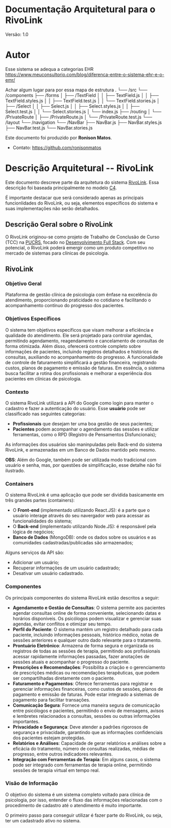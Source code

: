 # Documentação Arquitetural para o RivoLink

Versão: 1.0

# Autor

Esse sistema se adequa a categorias EHR
https://www.meuconsultorio.com/blog/diferenca-entre-o-sistema-ehr-e-o-emr/

Achar algum lugar para por essa mapa de estrutura
.
└── /src
    └── /components
        ├── /forms
        │   ├── /TextField
        │   │   ├── TextField.js
        │   │   ├── TextField.styles.js
        │   │   ├── TextField.test.js
        │   │   └── TextField.stories.js
        │   ├── /Select
        │   │   ├── Select.js
        │   │   ├── Select.styles.js
        │   │   ├── Select.test.js
        │   │   └── Select.stories.js
        │   └── index.js
        ├── /routing
        │   └── /PrivateRoute
        │       ├── /PrivateRoute.js
        │       └── /PrivateRoute.test.js
        └── /layout
            └── /navigation
                └── /NavBar
                    ├── NavBar.js
                    ├── NavBar.styles.js
                    ├── NavBar.test.js
                    └── NavBar.stories.js


Este documento foi produzido por **Ronison Matos**.

- Contato: https://github.com/ronisonmatos

# Descrição Arquitetural -- RivoLink

Este documento descreve parte da arquitetura do sistema [RivoLink](https://github.com/ronisonmatos/rivolink). Essa descrição foi baseada principalmente no modelo [C4](https://c4model.com/).

É importante destacar que será considerado apenas as principais funcionlidades do RivoLink, ou seja, elementos específicos do sistema e suas implementações não serão detalhados.

## Descrição Geral sobre o RivoLink

O RivoLink originou-se como projeto de Trabalho de Conclusão de Curso (TCC) na [PUCRS](https://online.pucrs.br/), focado no [Desenvolvimento Full Stack](https://online.pucrs.br/pos-graduacao/desenvolvimento-full-stack). Com seu potencial, 
o RivoLink poderá emergir como um produto competitivo no mercado de sistemas para clínicas de psicologia.

## RivoLink

### Objetivo Geral

Plataforma de gestão clínica de psicologia com ênfase na excelência do atendimento, proporcionando praticidade no cotidiano e facilitando o acompanhamento contínuo do progresso dos pacientes.

### Objetivos Específicos

O sistema tem objetivos específicos que visam melhorar a eficiência e qualidade do atendimento. Ele será projetado para controlar agendas, permitindo agendamento, reagendamento e cancelamento de consultas de forma otimizada. Além disso, oferecerá controle completo sobre informações de pacientes, incluindo registros detalhados e históricos de consultas, auxiliando no acompanhamento do progresso. A funcionalidade de controle de faturamento simplificará a gestão financeira, registrando custos, planos de pagamento e emissão de faturas. Em essência, o sistema busca facilitar a rotina dos profissionais e melhorar a experiência dos pacientes em clínicas de psicologia.

### Contexto

O sistema RivoLink utilizará a API do Google como login para manter o cadastro e fazer a autenticação do usuário. Esse **usuário** pode ser classificado nas seguintes categorias:

- **Profissionais** que desejam ter uma boa gestão de seus pacientes;
- **Pacientes** podem acompanhar o agendamento das sessões e utilizar ferramentas, como o RPD (Registro de Pensamentos Disfuncionais);

As informações dos usuários são maninpuladas pelo Back-end do sistema RivoLink, e armazenadas em um Banco de Dados mantido pelo mesmo.

<!--Abaixo está o diagrama de contexto.
 ![fig1](architectural-documentation/diagrama-contexto.png) -->

**OBS**: Além do Google, também pode ser utilizada modo tradicional com usuário e senha, mas, por questões de simplificação, esse detalhe não foi ilustrado.

### Containers

O sistema RivoLink é uma aplicação que pode ser dividida basicamente em três grandes partes (containers):

- O **Front-end** (implementado utilizando React.JS): é a parte que o usuário interage através do seu navergador web para acessar as funcionalidades do sistema;
- O **Back-end** (implementado utilizando Node.JS): é responsável pela lógica de negócios;
- **Banco de Dados** (MongoDB): onde os dados sobre os usuários e as comunidades cadastradas/publicadas são armazenados;

[//]: <> ( Abaixo está o diagrama de containers.)

<!-- ![fig2](architectural-documentation/diagrama-containers.png) 

Os **containers** estão **executando/implantandos** na plataforma em núvem **Heroku**. E toda comunicação é feita via API-REST em formato JSON utilizando protocolos HTTPS. -->

Alguns serviços da API são:

- Adicionar um usuário;
- Recuperar informações de um usuário cadastrado;
- Desativar um usuário cadastrado.

### Componentes

Os principais componentes do sistema RivoLink estão descritos a seguir:

- **Agendamento e Gestão de Consultas**: O sistema permite aos pacientes agendar consultas online de forma conveniente, selecionando datas e horários disponíveis. Os psicólogos podem visualizar e gerenciar suas agendas, evitar conflitos e otimizar seu tempo.
- **Perfil do Paciente**: O sistema mantém um registro detalhado para cada paciente, incluindo informações pessoais, histórico médico, notas de sessões anteriores e qualquer outro dado relevante para o tratamento.
- **Prontuário Eletrônico**: Armazena de forma segura e organizada os registros de todas as sessões de terapia, permitindo aos profissionais acessar rapidamente informações passadas, fazer anotações de sessões atuais e acompanhar o progresso do paciente.
- **Prescrições e Recomendações**: Possibilita a criação e o gerenciamento de prescrições médicas ou recomendações terapêuticas, que podem ser compartilhadas diretamente com o paciente.
- **Faturamento e Pagamentos**: Oferece ferramentas para registrar e gerenciar informações financeiras, como custos de sessões, planos de pagamento e emissão de faturas. Pode estar integrado a sistemas de pagamento para facilitar transações.
- **Comunicação Segura**: Fornece uma maneira segura de comunicação entre psicólogos e pacientes, permitindo o envio de mensagens, avisos e lembretes relacionados a consultas, sessões ou outras informações importantes.
- **Privacidade e Segurança**: Deve atender a padrões rigorosos de segurança e privacidade, garantindo que as informações confidenciais dos pacientes estejam protegidas.
- **Relatórios e Análises**: Capacidade de gerar relatórios e análises sobre a eficácia do tratamento, número de consultas realizadas, médias de progresso, entre outros indicadores relevantes.
- **Integração com Ferramentas de Terapia**: Em alguns casos, o sistema pode ser integrado com ferramentas de terapia online, permitindo sessões de terapia virtual em tempo real.


<!-- A seguir está o diagrama de componentes ilustrando os componentes supracitados.

 ![fig3](architectural-documentation/diagrama-componentes.svg) --> 

[//]: <> (### Código <pre>Em breve!</pre>)

### Visão de Informação

O objetivo do sistema é um sistema completo voltado para clínica de psicologia, por isso, entender o fluxo das informações relacionadas com o procedimento de cadastro até o atendimento é muito importante.

O primeiro passo para conseguir utilizar é fazer parte do RivoLink, ou seja, ter um cadastrado ativo no sistema. 

<!-- A seguir está o diagrama de máquina de estados para descrever os estados do procedimento de publicação de uma comunidade.

 ![fig4](architectural-documentation/diagrama-maquina-estados.jpeg) --> 
